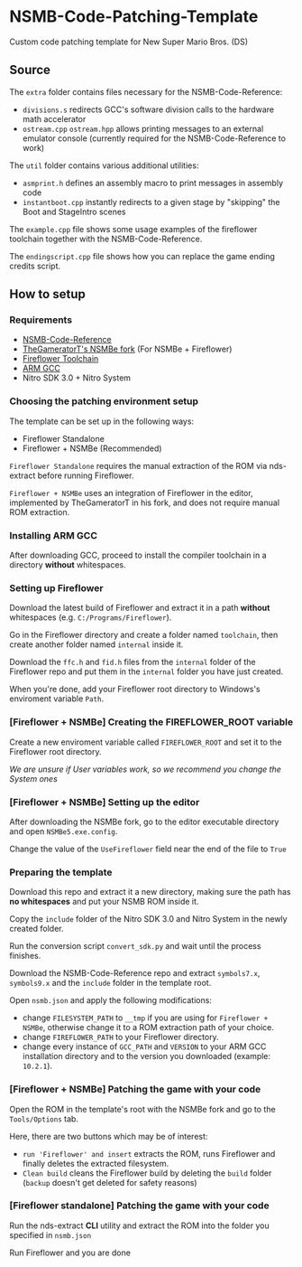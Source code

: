 # NSMB-Code-Patching-Template
Custom code patching template for New Super Mario Bros. (DS)

## Source

The `extra` folder contains files necessary for the NSMB-Code-Reference:
- `divisions.s` redirects GCC's software division calls to the hardware math accelerator
- `ostream.cpp` `ostream.hpp` allows printing messages to an external emulator console (currently required for the NSMB-Code-Reference to work)

The `util` folder contains various additional utilities:
- `asmprint.h` defines an assembly macro to print messages in assembly code
- `instantboot.cpp` instantly redirects to a given stage by "skipping" the Boot and StageIntro scenes

The `example.cpp` file shows some usage examples of the fireflower toolchain together with the NSMB-Code-Reference.

The `endingscript.cpp` file shows how you can replace the game ending credits script.

## How to setup

### Requirements
- [NSMB-Code-Reference](https://github.com/MammaMiaTeam/NSMB-Code-Reference)
- [TheGameratorT's NSMBe fork](https://github.com/TheGameratorT/NSMB-Editor/releases) (For NSMBe + Fireflower)
- [Fireflower Toolchain](https://github.com/MammaMiaTeam/Fireflower)
- [ARM GCC](https://developer.arm.com/tools-and-software/open-source-software/developer-tools/gnu-toolchain/gnu-rm/downloads)
- Nitro SDK 3.0 + Nitro System

### Choosing the patching environment setup
The template can be set up in the following ways:

- Fireflower Standalone
- Fireflower + NSMBe (Recommended)

`Fireflower Standalone` requires the manual extraction of the ROM via nds-extract before running Fireflower.

`Fireflower + NSMBe` uses an integration of Fireflower in the editor, implemented by TheGameratorT in his fork, and does not require manual ROM extraction.

### Installing ARM GCC
After downloading GCC, proceed to install the compiler toolchain in a directory **without** whitespaces.

### Setting up Fireflower
Download the latest build of Fireflower and extract it in a path **without** whitespaces (e.g. `C:/Programs/Fireflower`).

Go in the Fireflower directory and create a folder named `toolchain`, then create another folder named `internal` inside it.

Download the `ffc.h` and `fid.h` files from the `internal` folder of the Fireflower repo and put them in the `internal` folder you have just created.

When you're done, add your Fireflower root directory to Windows's enviroment variable `Path`.

### [Fireflower + NSMBe] Creating the FIREFLOWER_ROOT variable
Create a new enviroment variable called `FIREFLOWER_ROOT` and set it to the Fireflower root directory.

*We are unsure if User variables work, so we recommend you change the System ones*

### [Fireflower + NSMBe] Setting up the editor
After downloading the NSMBe fork, go to the editor executable directory and open `NSMBe5.exe.config`.

Change the value of the `UseFireflower` field near the end of the file to `True`

### Preparing the template
Download this repo and extract it a new directory, making sure the path has **no whitespaces** and put your NSMB ROM inside it.

Copy the `include` folder of the Nitro SDK 3.0 and Nitro System in the newly created folder.

Run the conversion script `convert_sdk.py` and wait until the process finishes.

Download the NSMB-Code-Reference repo and extract `symbols7.x`, `symbols9.x` and the `include` folder in the template root.

Open `nsmb.json` and apply the following modifications:
- change `FILESYSTEM_PATH` to `__tmp` if you are using for `Fireflower + NSMBe`, otherwise change it to a ROM extraction path of your choice.
- change `FIREFLOWER_PATH` to your Fireflower directory.
- change every instance of `GCC_PATH` and `VERSION` to your ARM GCC installation directory and to the version you downloaded (example: `10.2.1`).

### [Fireflower + NSMBe] Patching the game with your code
Open the ROM in the template's root with the NSMBe fork and go to the `Tools/Options` tab.

Here, there are two buttons which may be of interest:
- `run 'Fireflower' and insert` extracts the ROM, runs Fireflower and finally deletes the extracted filesystem.
- `Clean build` cleans the Fireflower build by deleting the `build` folder (`backup` doesn't get deleted for safety reasons)

### [Fireflower standalone] Patching the game with your code
Run the nds-extract **CLI** utility and extract the ROM into the folder you specified in `nsmb.json`

Run Fireflower and you are done
